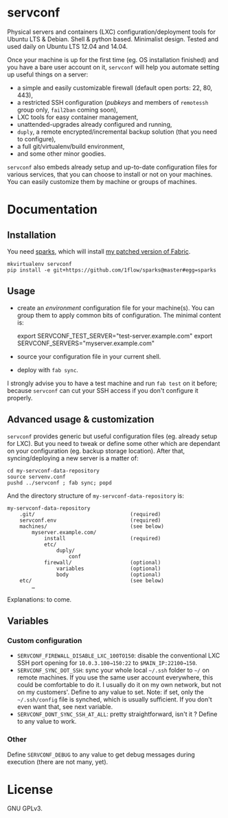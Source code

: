 servconf
========

Physical servers and containers (LXC) configuration/deployment tools for Ubuntu LTS & Debian. Shell & python based. Minimalist design. Tested and used daily on Ubuntu LTS 12.04 and 14.04.

Once your machine is up for the first time (eg. OS installation finished) and you have a bare user account on it, `servconf` will help you automate setting up useful things on a server:
- a simple and easily customizable firewall (default open ports: 22, 80, 443),
- a restricted SSH configuration (*pubkeys* and members of `remotessh` group only, `fail2ban` coming soon),
- LXC tools for easy container management,
- unattended-upgrades already configured and running,
- `duply`, a remote encrypted/incremental backup solution (that you need to configure),
- a full git/virtualenv/build environment,
- and some other minor goodies.

`servconf` also embeds already setup and up-to-date configuration files for various services, that you can choose to install or not on your machines. You can easily customize them by machine or groups of machines.

# Documentation


## Installation

You need [sparks](https://github.com/1flow/sparks), which will install [my patched version of Fabric](https://github.com/Karmak23/fabric).

	mkvirtualenv servconf
	pip install -e git+https://github.com/1flow/sparks@master#egg=sparks


## Usage

- create an *environment* configuration file for your machine(s). You can group them to apply common bits of configuration. The minimal content is:

    export SERVCONF_TEST_SERVER="test-server.example.com"
    export SERVCONF_SERVERS="myserver.example.com"

- source your configuration file in your current shell.
- deploy with `fab sync`.

I strongly advise you to have a test machine and run `fab test` on it before; because `servconf` can cut your SSH access if you don't configure it properly.

## Advanced usage & customization

`servconf` provides generic but useful configuration files (eg. already setup for LXC). But you need to tweak or define some other which are dependant on your configuration (eg. backup storage location). After that, syncing/deploying a new server is a matter of:

	cd my-servconf-data-repository
	source servenv.conf
    pushd ../servconf ; fab sync; popd

And the directory structure of `my-servconf-data-repository` is:

	my-servconf-data-repository
		.git/                               (required)
		servconf.env 						(required)
		machines/                           (see below)
			myserver.example.com/
				install 					(required)
				etc/
					duply/
						conf
				firewall/					(optional)
					variables 				(optional)
					body 					(optional)
		etc/								(see below)
			…

Explanations: to come.

## Variables


### Custom configuration

- `SERVCONF_FIREWALL_DISABLE_LXC_100TO150`: disable the conventional LXC SSH port opening for `10.0.3.100→150:22` to `$MAIN_IP:22100→150`.
- `SERVCONF_SYNC_DOT_SSH`: sync your whole local `~/.ssh` folder to `~/` on remote machines. If you use the same user account everywhere, this could be comfortable to do it. I usually do it on my own network, but not on my customers'. Define to any value to set. Note: if set, only the `~/.ssh/config` file is synched, which is usually sufficient. If you don't even want that, see next variable.
- `SERVCONF_DONT_SYNC_SSH_AT_ALL`: pretty straightforward, isn't it ? Define to any value to work.

### Other

Define `SERVCONF_DEBUG` to any value to get debug messages during execution (there are not many, yet).

# License

GNU GPLv3.
